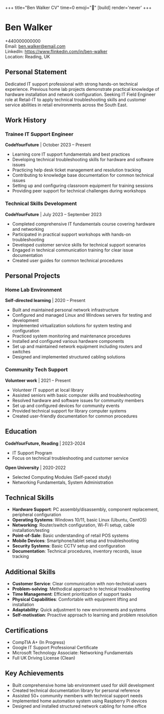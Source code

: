 +++
title="Ben Walker CV" 
time=0 
emoji="📄" 
[build]
render='never'
+++

# Ben Walker

+440000000000  
Email: ben.walker@email.com  
LinkedIn: https://www.flinkedin.com/in/ben-walker  
Location: Reading, UK

## Personal Statement

Dedicated IT support professional with strong hands-on technical experience. Previous home lab projects demonstrate practical knowledge of hardware installation and network configuration. Seeking IT Field Engineer role at Retail-IT to apply technical troubleshooting skills and customer service abilities in retail environments across the South East.

## Work History

### Trainee IT Support Engineer

**CodeYourFuture** | October 2023 – Present

- Learning core IT support fundamentals and best practices
- Developing technical troubleshooting skills for hardware and software issues
- Practicing help desk ticket management and resolution tracking
- Contributing to knowledge base documentation for common technical issues
- Setting up and configuring classroom equipment for training sessions
- Providing peer support for technical challenges during workshops

### Technical Skills Development

**CodeYourFuture** | July 2023 – September 2023

- Completed comprehensive IT fundamentals course covering hardware and networking
- Participated in practical support workshops with hands-on troubleshooting
- Developed customer service skills for technical support scenarios
- Engaged in technical communication training for clear issue documentation
- Created user guides for common technical procedures

## Personal Projects

### Home Lab Environment

**Self-directed learning** | 2020 – Present

- Built and maintained personal network infrastructure
- Configured and managed Linux and Windows servers for testing and development
- Implemented virtualization solutions for system testing and configuration
- Practiced system monitoring and maintenance procedures
- Installed and configured various hardware components
- Set up and maintained network equipment including routers and switches
- Designed and implemented structured cabling solutions

### Community Tech Support

**Volunteer work** | 2021 – Present

- Volunteer IT support at local library
- Assisted seniors with basic computer skills and troubleshooting
- Resolved hardware and software issues for community members
- Set up and configured devices for community events
- Provided technical support for library computer systems
- Created user-friendly documentation for common procedures

## Education

**CodeYourFuture, Reading** | 2023-2024

- IT Support Program
- Focus on technical troubleshooting and customer service

**Open University** | 2020-2022

- Selected Computing Modules (Self-paced study)
- Networking Fundamentals, System Administration

## Technical Skills

- **Hardware Support**: PC assembly/disassembly, component replacement, peripheral configuration
- **Operating Systems**: Windows 10/11, basic Linux (Ubuntu, CentOS)
- **Networking**: Router/switch configuration, Wi-Fi setup, cable installation/testing
- **Point-of-Sale**: Basic understanding of retail POS systems
- **Mobile Devices**: Smartphone/tablet setup and troubleshooting
- **Security Systems**: Basic CCTV setup and configuration
- **Documentation**: Technical procedures, inventory records, issue tracking

## Additional Skills

- **Customer Service**: Clear communication with non-technical users
- **Problem-solving**: Methodical approach to technical troubleshooting
- **Time Management**: Efficient prioritization of support tasks
- **Physical Capabilities**: Comfortable with equipment lifting and installation
- **Adaptability**: Quick adjustment to new environments and systems
- **Self-motivation**: Proactive approach to learning and problem resolution

## Certifications

- CompTIA A+ (In Progress)
- Google IT Support Professional Certificate
- Microsoft Technology Associate: Networking Fundamentals
- Full UK Driving License (Clean)

## Key Achievements

- Built comprehensive home lab environment used for skill development
- Created technical documentation library for personal reference
- Assisted 50+ community members with technical support needs
- Implemented home automation system using Raspberry Pi devices
- Designed and installed structured network cabling for home office
